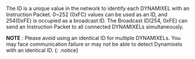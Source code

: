 The ID is a unique value in the network to identify each DYNAMIXEL with an Instruction Packet.
0~252 (0xFC) values can be used as an ID, and 254(0xFE) is occupied as a broadcast ID. The Broadcast ID(254, 0xFE) can send an Instruction Packet to all connected DYNAMIXELs simultaneously.

**NOTE** : Please avoid using an identical ID for multiple DYNAMIXELs. You may face communication failure or may not be able to detect Dynamixels with an identical ID.
{: .notice}
